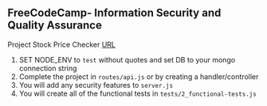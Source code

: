 **FreeCodeCamp**- Information Security and Quality Assurance
------

Project Stock Price Checker [URL](https://hyper-balance.glitch.me)

1) SET NODE_ENV to `test` without quotes and set DB to your mongo connection string
2) Complete the project in `routes/api.js` or by creating a handler/controller
3) You will add any security features to `server.js`
4) You will create all of the functional tests in `tests/2_functional-tests.js`
